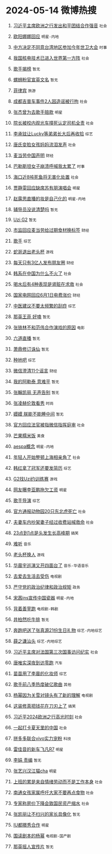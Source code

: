 # 2024-05-14 微博热搜 
1. [习近平主席欧洲之行发出和平团结合作强音](https://m.weibo.cn/search?containerid=100103type%3D1%26t%3D10%26q%3D%23%E4%B9%A0%E8%BF%91%E5%B9%B3%E4%B8%BB%E5%B8%AD%E6%AC%A7%E6%B4%B2%E4%B9%8B%E8%A1%8C%E5%8F%91%E5%87%BA%E5%92%8C%E5%B9%B3%E5%9B%A2%E7%BB%93%E5%90%88%E4%BD%9C%E5%BC%BA%E9%9F%B3%23&stream_entry_id=51&isnewpage=1&extparam=seat%3D1%26c_type%3D51%26q%3D%2523%25E4%25B9%25A0%25E8%25BF%2591%25E5%25B9%25B3%25E4%25B8%25BB%25E5%25B8%25AD%25E6%25AC%25A7%25E6%25B4%25B2%25E4%25B9%258B%25E8%25A1%258C%25E5%258F%2591%25E5%2587%25BA%25E5%2592%258C%25E5%25B9%25B3%25E5%259B%25A2%25E7%25BB%2593%25E5%2590%2588%25E4%25BD%259C%25E5%25BC%25BA%25E9%259F%25B3%2523%26cate%3D10103%26dgr%3D0%26pos%3D0%26filter_type%3Drealtimehot%26stream_entry_id%3D51%26display_time%3D1715631031%26pre_seqid%3D171563103160402141111) `社会` 

2. [欧阳娜娜回应](https://m.weibo.cn/search?containerid=100103type%3D1%26t%3D10%26q%3D%E6%AC%A7%E9%98%B3%E5%A8%9C%E5%A8%9C%E5%9B%9E%E5%BA%94&stream_entry_id=31&isnewpage=1&extparam=seat%3D1%26c_type%3D31%26realpos%3D1%26cate%3D5001%26band_rank%3D1%26lcate%3D5001%26pos%3D0%26filter_type%3Drealtimehot%26q%3D%25E6%25AC%25A7%25E9%2598%25B3%25E5%25A8%259C%25E5%25A8%259C%25E5%259B%259E%25E5%25BA%2594%26dgr%3D0%26stream_entry_id%3D31%26flag%3D2%26display_time%3D1715631031%26pre_seqid%3D171563103160402141111) `明星-内地` 

3. [中方决定不同意台湾地区参加今年世卫大会](https://m.weibo.cn/search?containerid=100103type%3D1%26t%3D10%26q%3D%23%E4%B8%AD%E6%96%B9%E5%86%B3%E5%AE%9A%E4%B8%8D%E5%90%8C%E6%84%8F%E5%8F%B0%E6%B9%BE%E5%9C%B0%E5%8C%BA%E5%8F%82%E5%8A%A0%E4%BB%8A%E5%B9%B4%E4%B8%96%E5%8D%AB%E5%A4%A7%E4%BC%9A%23&stream_entry_id=31&isnewpage=1&extparam=seat%3D1%26c_type%3D31%26realpos%3D2%26cate%3D5001%26band_rank%3D2%26lcate%3D5001%26pos%3D1%26filter_type%3Drealtimehot%26q%3D%2523%25E4%25B8%25AD%25E6%2596%25B9%25E5%2586%25B3%25E5%25AE%259A%25E4%25B8%258D%25E5%2590%258C%25E6%2584%258F%25E5%258F%25B0%25E6%25B9%25BE%25E5%259C%25B0%25E5%258C%25BA%25E5%258F%2582%25E5%258A%25A0%25E4%25BB%258A%25E5%25B9%25B4%25E4%25B8%2596%25E5%258D%25AB%25E5%25A4%25A7%25E4%25BC%259A%2523%26dgr%3D0%26stream_entry_id%3D31%26flag%3D2%26display_time%3D1715631031%26pre_seqid%3D171563103160402141111) `时事` 

4. [我国核电技术已进入世界第一方阵](https://m.weibo.cn/search?containerid=100103type%3D1%26t%3D10%26q%3D%23%E6%88%91%E5%9B%BD%E6%A0%B8%E7%94%B5%E6%8A%80%E6%9C%AF%E5%B7%B2%E8%BF%9B%E5%85%A5%E4%B8%96%E7%95%8C%E7%AC%AC%E4%B8%80%E6%96%B9%E9%98%B5%23&stream_entry_id=31&isnewpage=1&extparam=seat%3D1%26c_type%3D31%26realpos%3D3%26cate%3D5001%26band_rank%3D3%26lcate%3D5001%26pos%3D2%26filter_type%3Drealtimehot%26q%3D%2523%25E6%2588%2591%25E5%259B%25BD%25E6%25A0%25B8%25E7%2594%25B5%25E6%258A%2580%25E6%259C%25AF%25E5%25B7%25B2%25E8%25BF%259B%25E5%2585%25A5%25E4%25B8%2596%25E7%2595%258C%25E7%25AC%25AC%25E4%25B8%2580%25E6%2596%25B9%25E9%2598%25B5%2523%26dgr%3D0%26stream_entry_id%3D31%26flag%3D0%26display_time%3D1715631031%26pre_seqid%3D171563103160402141111) `社会` 

5. [歌手揭榜](https://m.weibo.cn/search?containerid=100103type%3D1%26t%3D10%26q%3D%E6%AD%8C%E6%89%8B%E6%8F%AD%E6%A6%9C&stream_entry_id=31&isnewpage=1&extparam=seat%3D1%26c_type%3D31%26realpos%3D4%26cate%3D5001%26band_rank%3D4%26lcate%3D5001%26pos%3D3%26filter_type%3Drealtimehot%26q%3D%25E6%25AD%258C%25E6%2589%258B%25E6%258F%25AD%25E6%25A6%259C%26dgr%3D0%26stream_entry_id%3D31%26flag%3D2%26display_time%3D1715631031%26pre_seqid%3D171563103160402141111) `暂无` 

6. [螺蛳粉官宣英文名](https://m.weibo.cn/search?containerid=100103type%3D1%26t%3D10%26q%3D%23%E8%9E%BA%E8%9B%B3%E7%B2%89%E5%AE%98%E5%AE%A3%E8%8B%B1%E6%96%87%E5%90%8D%23&stream_entry_id=31&isnewpage=1&extparam=seat%3D1%26c_type%3D31%26realpos%3D5%26cate%3D5001%26band_rank%3D5%26lcate%3D5001%26pos%3D4%26filter_type%3Drealtimehot%26q%3D%2523%25E8%259E%25BA%25E8%259B%25B3%25E7%25B2%2589%25E5%25AE%2598%25E5%25AE%25A3%25E8%258B%25B1%25E6%2596%2587%25E5%2590%258D%2523%26dgr%3D0%26stream_entry_id%3D31%26flag%3D2%26display_time%3D1715631031%26pre_seqid%3D171563103160402141111) `暂无` 

7. [菲律宾](https://m.weibo.cn/search?containerid=100103type%3D1%26t%3D10%26q%3D%E8%8F%B2%E5%BE%8B%E5%AE%BE&stream_entry_id=31&isnewpage=1&extparam=seat%3D1%26c_type%3D31%26realpos%3D6%26cate%3D5001%26band_rank%3D6%26lcate%3D5001%26pos%3D5%26filter_type%3Drealtimehot%26q%3D%25E8%258F%25B2%25E5%25BE%258B%25E5%25AE%25BE%26dgr%3D0%26stream_entry_id%3D31%26flag%3D2%26display_time%3D1715631031%26pre_seqid%3D171563103160402141111) `旅游` 

8. [成都吉普车事件2人因造谣被行拘](https://m.weibo.cn/search?containerid=100103type%3D1%26t%3D10%26q%3D%23%E6%88%90%E9%83%BD%E5%90%89%E6%99%AE%E8%BD%A6%E4%BA%8B%E4%BB%B62%E4%BA%BA%E5%9B%A0%E9%80%A0%E8%B0%A3%E8%A2%AB%E8%A1%8C%E6%8B%98%23&stream_entry_id=31&isnewpage=1&extparam=seat%3D1%26c_type%3D31%26cate%3D5001%26band_rank%3D7%26lcate%3D5001%26pos%3D6%26is_ad_pos%3D1%26q%3D%2523%25E6%2588%2590%25E9%2583%25BD%25E5%2590%2589%25E6%2599%25AE%25E8%25BD%25A6%25E4%25BA%258B%25E4%25BB%25B62%25E4%25BA%25BA%25E5%259B%25A0%25E9%2580%25A0%25E8%25B0%25A3%25E8%25A2%25AB%25E8%25A1%258C%25E6%258B%2598%2523%26dgr%3D0%26stream_entry_id%3D31%26adid%3D236295%26filter_type%3Drealtimehot%26display_time%3D1715631031%26pre_seqid%3D171563103160402141111) `社会` 

9. [张杰曾为去歌手赔款](https://m.weibo.cn/search?containerid=100103type%3D1%26t%3D10%26q%3D%23%E5%BC%A0%E6%9D%B0%E6%9B%BE%E4%B8%BA%E5%8E%BB%E6%AD%8C%E6%89%8B%E8%B5%94%E6%AC%BE%23&stream_entry_id=31&isnewpage=1&extparam=seat%3D1%26c_type%3D31%26realpos%3D7%26cate%3D5001%26band_rank%3D7%26lcate%3D5001%26pos%3D7%26filter_type%3Drealtimehot%26q%3D%2523%25E5%25BC%25A0%25E6%259D%25B0%25E6%259B%25BE%25E4%25B8%25BA%25E5%258E%25BB%25E6%25AD%258C%25E6%2589%258B%25E8%25B5%2594%25E6%25AC%25BE%2523%26dgr%3D0%26stream_entry_id%3D31%26flag%3D16%26display_time%3D1715631031%26pre_seqid%3D171563103160402141111) `明星` 

10. [院长被校内观光车撞死认定司机全责](https://m.weibo.cn/search?containerid=100103type%3D1%26t%3D10%26q%3D%23%E9%99%A2%E9%95%BF%E8%A2%AB%E6%A0%A1%E5%86%85%E8%A7%82%E5%85%89%E8%BD%A6%E6%92%9E%E6%AD%BB%E8%AE%A4%E5%AE%9A%E5%8F%B8%E6%9C%BA%E5%85%A8%E8%B4%A3%23&stream_entry_id=31&isnewpage=1&extparam=seat%3D1%26c_type%3D31%26realpos%3D8%26cate%3D5001%26band_rank%3D8%26lcate%3D5001%26pos%3D8%26filter_type%3Drealtimehot%26q%3D%2523%25E9%2599%25A2%25E9%2595%25BF%25E8%25A2%25AB%25E6%25A0%25A1%25E5%2586%2585%25E8%25A7%2582%25E5%2585%2589%25E8%25BD%25A6%25E6%2592%259E%25E6%25AD%25BB%25E8%25AE%25A4%25E5%25AE%259A%25E5%258F%25B8%25E6%259C%25BA%25E5%2585%25A8%25E8%25B4%25A3%2523%26dgr%3D0%26stream_entry_id%3D31%26flag%3D2%26display_time%3D1715631031%26pre_seqid%3D171563103160402141111) `社会` 

11. [李承铉让Lucky等弟弟长大后再收拾](https://m.weibo.cn/search?containerid=100103type%3D1%26t%3D10%26q%3D%23%E6%9D%8E%E6%89%BF%E9%93%89%E8%AE%A9Lucky%E7%AD%89%E5%BC%9F%E5%BC%9F%E9%95%BF%E5%A4%A7%E5%90%8E%E5%86%8D%E6%94%B6%E6%8B%BE%23&stream_entry_id=31&isnewpage=1&extparam=seat%3D1%26c_type%3D31%26realpos%3D9%26cate%3D5001%26band_rank%3D9%26lcate%3D5001%26pos%3D9%26filter_type%3Drealtimehot%26q%3D%2523%25E6%259D%258E%25E6%2589%25BF%25E9%2593%2589%25E8%25AE%25A9Lucky%25E7%25AD%2589%25E5%25BC%259F%25E5%25BC%259F%25E9%2595%25BF%25E5%25A4%25A7%25E5%2590%258E%25E5%2586%258D%25E6%2594%25B6%25E6%258B%25BE%2523%26dgr%3D0%26stream_entry_id%3D31%26flag%3D1%26display_time%3D1715631031%26pre_seqid%3D171563103160402141111) `综艺` 

12. [唐氏变脸女孩妈妈流泪发声](https://m.weibo.cn/search?containerid=100103type%3D1%26t%3D10%26q%3D%23%E5%94%90%E6%B0%8F%E5%8F%98%E8%84%B8%E5%A5%B3%E5%AD%A9%E5%A6%88%E5%A6%88%E6%B5%81%E6%B3%AA%E5%8F%91%E5%A3%B0%23&stream_entry_id=31&isnewpage=1&extparam=seat%3D1%26c_type%3D31%26realpos%3D10%26cate%3D5001%26band_rank%3D10%26lcate%3D5001%26pos%3D10%26filter_type%3Drealtimehot%26q%3D%2523%25E5%2594%2590%25E6%25B0%258F%25E5%258F%2598%25E8%2584%25B8%25E5%25A5%25B3%25E5%25AD%25A9%25E5%25A6%2588%25E5%25A6%2588%25E6%25B5%2581%25E6%25B3%25AA%25E5%258F%2591%25E5%25A3%25B0%2523%26dgr%3D0%26stream_entry_id%3D31%26flag%3D32768%26display_time%3D1715631031%26pre_seqid%3D171563103160402141111) `社会` 

13. [麦当劳中国声明](https://m.weibo.cn/search?containerid=100103type%3D1%26t%3D10%26q%3D%23%E9%BA%A6%E5%BD%93%E5%8A%B3%E4%B8%AD%E5%9B%BD%E5%A3%B0%E6%98%8E%23&stream_entry_id=31&isnewpage=1&extparam=seat%3D1%26c_type%3D31%26realpos%3D11%26cate%3D5001%26band_rank%3D11%26lcate%3D5001%26pos%3D11%26filter_type%3Drealtimehot%26q%3D%2523%25E9%25BA%25A6%25E5%25BD%2593%25E5%258A%25B3%25E4%25B8%25AD%25E5%259B%25BD%25E5%25A3%25B0%25E6%2598%258E%2523%26dgr%3D0%26stream_entry_id%3D31%26flag%3D2%26display_time%3D1715631031%26pre_seqid%3D171563103160402141111) `财经` 

14. [巴勒斯坦女子崩溃呼喊我太累了](https://m.weibo.cn/search?containerid=100103type%3D1%26t%3D10%26q%3D%23%E5%B7%B4%E5%8B%92%E6%96%AF%E5%9D%A6%E5%A5%B3%E5%AD%90%E5%B4%A9%E6%BA%83%E5%91%BC%E5%96%8A%E6%88%91%E5%A4%AA%E7%B4%AF%E4%BA%86%23&stream_entry_id=31&isnewpage=1&extparam=seat%3D1%26c_type%3D31%26realpos%3D12%26cate%3D5001%26band_rank%3D12%26lcate%3D5001%26pos%3D12%26filter_type%3Drealtimehot%26q%3D%2523%25E5%25B7%25B4%25E5%258B%2592%25E6%2596%25AF%25E5%259D%25A6%25E5%25A5%25B3%25E5%25AD%2590%25E5%25B4%25A9%25E6%25BA%2583%25E5%2591%25BC%25E5%2596%258A%25E6%2588%2591%25E5%25A4%25AA%25E7%25B4%25AF%25E4%25BA%2586%2523%26dgr%3D0%26stream_entry_id%3D31%26flag%3D1%26display_time%3D1715631031%26pre_seqid%3D171563103160402141111) `时事` 

15. [海口近8吨死鱼将无害化处置](https://m.weibo.cn/search?containerid=100103type%3D1%26t%3D10%26q%3D%23%E6%B5%B7%E5%8F%A3%E8%BF%918%E5%90%A8%E6%AD%BB%E9%B1%BC%E5%B0%86%E6%97%A0%E5%AE%B3%E5%8C%96%E5%A4%84%E7%BD%AE%23&stream_entry_id=31&isnewpage=1&extparam=seat%3D1%26c_type%3D31%26realpos%3D13%26cate%3D5001%26band_rank%3D13%26lcate%3D5001%26pos%3D13%26filter_type%3Drealtimehot%26q%3D%2523%25E6%25B5%25B7%25E5%258F%25A3%25E8%25BF%25918%25E5%2590%25A8%25E6%25AD%25BB%25E9%25B1%25BC%25E5%25B0%2586%25E6%2597%25A0%25E5%25AE%25B3%25E5%258C%2596%25E5%25A4%2584%25E7%25BD%25AE%2523%26dgr%3D0%26stream_entry_id%3D31%26flag%3D0%26display_time%3D1715631031%26pre_seqid%3D171563103160402141111) `社会` 

16. [贾静雯回应缺席苏有朋演唱会](https://m.weibo.cn/search?containerid=100103type%3D1%26t%3D10%26q%3D%23%E8%B4%BE%E9%9D%99%E9%9B%AF%E5%9B%9E%E5%BA%94%E7%BC%BA%E5%B8%AD%E8%8B%8F%E6%9C%89%E6%9C%8B%E6%BC%94%E5%94%B1%E4%BC%9A%23&stream_entry_id=31&isnewpage=1&extparam=seat%3D1%26c_type%3D31%26realpos%3D14%26cate%3D5001%26band_rank%3D14%26lcate%3D5001%26pos%3D14%26filter_type%3Drealtimehot%26q%3D%2523%25E8%25B4%25BE%25E9%259D%2599%25E9%259B%25AF%25E5%259B%259E%25E5%25BA%2594%25E7%25BC%25BA%25E5%25B8%25AD%25E8%258B%258F%25E6%259C%2589%25E6%259C%258B%25E6%25BC%2594%25E5%2594%25B1%25E4%25BC%259A%2523%26dgr%3D0%26stream_entry_id%3D31%26flag%3D2%26display_time%3D1715631031%26pre_seqid%3D171563103160402141111) `明星` 

17. [赵露思直播的妆是自己化的](https://m.weibo.cn/search?containerid=100103type%3D1%26t%3D10%26q%3D%23%E8%B5%B5%E9%9C%B2%E6%80%9D%E7%9B%B4%E6%92%AD%E7%9A%84%E5%A6%86%E6%98%AF%E8%87%AA%E5%B7%B1%E5%8C%96%E7%9A%84%23&stream_entry_id=31&isnewpage=1&extparam=seat%3D1%26c_type%3D31%26realpos%3D15%26cate%3D5001%26band_rank%3D15%26lcate%3D5001%26pos%3D15%26filter_type%3Drealtimehot%26q%3D%2523%25E8%25B5%25B5%25E9%259C%25B2%25E6%2580%259D%25E7%259B%25B4%25E6%2592%25AD%25E7%259A%2584%25E5%25A6%2586%25E6%2598%25AF%25E8%2587%25AA%25E5%25B7%25B1%25E5%258C%2596%25E7%259A%2584%2523%26dgr%3D0%26stream_entry_id%3D31%26flag%3D2%26display_time%3D1715631031%26pre_seqid%3D171563103160402141111) `明星-内地` 

18. [辅导员没说清楚吗](https://m.weibo.cn/search?containerid=100103type%3D1%26t%3D10%26q%3D%E8%BE%85%E5%AF%BC%E5%91%98%E6%B2%A1%E8%AF%B4%E6%B8%85%E6%A5%9A%E5%90%97&stream_entry_id=31&isnewpage=1&extparam=seat%3D1%26c_type%3D31%26realpos%3D16%26cate%3D5001%26band_rank%3D16%26lcate%3D5001%26pos%3D16%26filter_type%3Drealtimehot%26q%3D%25E8%25BE%2585%25E5%25AF%25BC%25E5%2591%2598%25E6%25B2%25A1%25E8%25AF%25B4%25E6%25B8%2585%25E6%25A5%259A%25E5%2590%2597%26dgr%3D0%26stream_entry_id%3D31%26flag%3D2%26display_time%3D1715631031%26pre_seqid%3D171563103160402141111) `暂无` 

19. [Uzi G2](https://m.weibo.cn/search?containerid=100103type%3D1%26t%3D10%26q%3DUzi+G2&stream_entry_id=31&isnewpage=1&extparam=seat%3D1%26c_type%3D31%26realpos%3D17%26cate%3D5001%26band_rank%3D17%26lcate%3D5001%26pos%3D17%26filter_type%3Drealtimehot%26q%3DUzi%2520G2%26dgr%3D0%26stream_entry_id%3D31%26flag%3D0%26display_time%3D1715631031%26pre_seqid%3D171563103160402141111) `暂无` 

20. [市监回应麦当劳给过期食材换标签](https://m.weibo.cn/search?containerid=100103type%3D1%26t%3D10%26q%3D%23%E5%B8%82%E7%9B%91%E5%9B%9E%E5%BA%94%E9%BA%A6%E5%BD%93%E5%8A%B3%E7%BB%99%E8%BF%87%E6%9C%9F%E9%A3%9F%E6%9D%90%E6%8D%A2%E6%A0%87%E7%AD%BE%23&stream_entry_id=31&isnewpage=1&extparam=seat%3D1%26c_type%3D31%26realpos%3D18%26cate%3D5001%26band_rank%3D18%26lcate%3D5001%26pos%3D18%26filter_type%3Drealtimehot%26q%3D%2523%25E5%25B8%2582%25E7%259B%2591%25E5%259B%259E%25E5%25BA%2594%25E9%25BA%25A6%25E5%25BD%2593%25E5%258A%25B3%25E7%25BB%2599%25E8%25BF%2587%25E6%259C%259F%25E9%25A3%259F%25E6%259D%2590%25E6%258D%25A2%25E6%25A0%2587%25E7%25AD%25BE%2523%26dgr%3D0%26stream_entry_id%3D31%26flag%3D0%26display_time%3D1715631031%26pre_seqid%3D171563103160402141111) `财经` 

21. [歌手](https://m.weibo.cn/search?containerid=100103type%3D1%26t%3D10%26q%3D%E6%AD%8C%E6%89%8B&stream_entry_id=31&isnewpage=1&extparam=seat%3D1%26c_type%3D31%26realpos%3D19%26cate%3D5001%26band_rank%3D19%26lcate%3D5001%26pos%3D19%26filter_type%3Drealtimehot%26q%3D%25E6%25AD%258C%25E6%2589%258B%26dgr%3D0%26stream_entry_id%3D31%26flag%3D0%26display_time%3D1715631031%26pre_seqid%3D171563103160402141111) `综艺` 

22. [蛇哥退出老头杯](https://m.weibo.cn/search?containerid=100103type%3D1%26t%3D10%26q%3D%23%E8%9B%87%E5%93%A5%E9%80%80%E5%87%BA%E8%80%81%E5%A4%B4%E6%9D%AF%23&stream_entry_id=31&isnewpage=1&extparam=seat%3D1%26c_type%3D31%26realpos%3D20%26cate%3D5001%26band_rank%3D20%26lcate%3D5001%26pos%3D20%26filter_type%3Drealtimehot%26q%3D%2523%25E8%259B%2587%25E5%2593%25A5%25E9%2580%2580%25E5%2587%25BA%25E8%2580%2581%25E5%25A4%25B4%25E6%259D%25AF%2523%26dgr%3D0%26stream_entry_id%3D31%26flag%3D0%26display_time%3D1715631031%26pre_seqid%3D171563103160402141111) `游戏` 

23. [每天只有3亿人发布朋友圈](https://m.weibo.cn/search?containerid=100103type%3D1%26t%3D10%26q%3D%23%E6%AF%8F%E5%A4%A9%E5%8F%AA%E6%9C%893%E4%BA%BF%E4%BA%BA%E5%8F%91%E5%B8%83%E6%9C%8B%E5%8F%8B%E5%9C%88%23&stream_entry_id=31&isnewpage=1&extparam=seat%3D1%26c_type%3D31%26realpos%3D21%26cate%3D5001%26band_rank%3D21%26lcate%3D5001%26pos%3D21%26filter_type%3Drealtimehot%26q%3D%2523%25E6%25AF%258F%25E5%25A4%25A9%25E5%258F%25AA%25E6%259C%25893%25E4%25BA%25BF%25E4%25BA%25BA%25E5%258F%2591%25E5%25B8%2583%25E6%259C%258B%25E5%258F%258B%25E5%259C%2588%2523%26dgr%3D0%26stream_entry_id%3D31%26flag%3D0%26display_time%3D1715631031%26pre_seqid%3D171563103160402141111) `财经` 

24. [韩系在中国为什么不火了](https://m.weibo.cn/search?containerid=100103type%3D1%26t%3D10%26q%3D%23%E9%9F%A9%E7%B3%BB%E5%9C%A8%E4%B8%AD%E5%9B%BD%E4%B8%BA%E4%BB%80%E4%B9%88%E4%B8%8D%E7%81%AB%E4%BA%86%23&stream_entry_id=31&isnewpage=1&extparam=seat%3D1%26c_type%3D31%26realpos%3D22%26cate%3D5001%26band_rank%3D22%26lcate%3D5001%26pos%3D22%26filter_type%3Drealtimehot%26q%3D%2523%25E9%259F%25A9%25E7%25B3%25BB%25E5%259C%25A8%25E4%25B8%25AD%25E5%259B%25BD%25E4%25B8%25BA%25E4%25BB%2580%25E4%25B9%2588%25E4%25B8%258D%25E7%2581%25AB%25E4%25BA%2586%2523%26dgr%3D0%26stream_entry_id%3D31%26flag%3D0%26display_time%3D1715631031%26pre_seqid%3D171563103160402141111) `社会` 

25. [喝水后有4种表现是肾脏在求救](https://m.weibo.cn/search?containerid=100103type%3D1%26t%3D10%26q%3D%23%E5%96%9D%E6%B0%B4%E5%90%8E%E6%9C%894%E7%A7%8D%E8%A1%A8%E7%8E%B0%E6%98%AF%E8%82%BE%E8%84%8F%E5%9C%A8%E6%B1%82%E6%95%91%23&stream_entry_id=31&isnewpage=1&extparam=seat%3D1%26c_type%3D31%26realpos%3D23%26cate%3D5001%26band_rank%3D23%26lcate%3D5001%26pos%3D23%26filter_type%3Drealtimehot%26q%3D%2523%25E5%2596%259D%25E6%25B0%25B4%25E5%2590%258E%25E6%259C%25894%25E7%25A7%258D%25E8%25A1%25A8%25E7%258E%25B0%25E6%2598%25AF%25E8%2582%25BE%25E8%2584%258F%25E5%259C%25A8%25E6%25B1%2582%25E6%2595%2591%2523%26dgr%3D0%26stream_entry_id%3D31%26flag%3D0%26display_time%3D1715631031%26pre_seqid%3D171563103160402141111) `社会` 

26. [国家电网回应6月1日电费涨价](https://m.weibo.cn/search?containerid=100103type%3D1%26t%3D10%26q%3D%23%E5%9B%BD%E5%AE%B6%E7%94%B5%E7%BD%91%E5%9B%9E%E5%BA%946%E6%9C%881%E6%97%A5%E7%94%B5%E8%B4%B9%E6%B6%A8%E4%BB%B7%23&stream_entry_id=31&isnewpage=1&extparam=seat%3D1%26c_type%3D31%26realpos%3D24%26cate%3D5001%26band_rank%3D24%26lcate%3D5001%26pos%3D24%26filter_type%3Drealtimehot%26q%3D%2523%25E5%259B%25BD%25E5%25AE%25B6%25E7%2594%25B5%25E7%25BD%2591%25E5%259B%259E%25E5%25BA%25946%25E6%259C%25881%25E6%2597%25A5%25E7%2594%25B5%25E8%25B4%25B9%25E6%25B6%25A8%25E4%25BB%25B7%2523%26dgr%3D0%26stream_entry_id%3D31%26flag%3D0%26display_time%3D1715631031%26pre_seqid%3D171563103160402141111) `财经` 

27. [中医建议不要太频繁的刮痧](https://m.weibo.cn/search?containerid=100103type%3D1%26t%3D10%26q%3D%23%E4%B8%AD%E5%8C%BB%E5%BB%BA%E8%AE%AE%E4%B8%8D%E8%A6%81%E5%A4%AA%E9%A2%91%E7%B9%81%E7%9A%84%E5%88%AE%E7%97%A7%23&stream_entry_id=31&isnewpage=1&extparam=seat%3D1%26c_type%3D31%26realpos%3D25%26cate%3D5001%26band_rank%3D25%26lcate%3D5001%26pos%3D25%26filter_type%3Drealtimehot%26q%3D%2523%25E4%25B8%25AD%25E5%258C%25BB%25E5%25BB%25BA%25E8%25AE%25AE%25E4%25B8%258D%25E8%25A6%2581%25E5%25A4%25AA%25E9%25A2%2591%25E7%25B9%2581%25E7%259A%2584%25E5%2588%25AE%25E7%2597%25A7%2523%26dgr%3D0%26stream_entry_id%3D31%26flag%3D0%26display_time%3D1715631031%26pre_seqid%3D171563103160402141111) `综艺` 

28. [那英王菲 好嗑](https://m.weibo.cn/search?containerid=100103type%3D1%26t%3D10%26q%3D%E9%82%A3%E8%8B%B1%E7%8E%8B%E8%8F%B2+%E5%A5%BD%E5%97%91&stream_entry_id=31&isnewpage=1&extparam=seat%3D1%26c_type%3D31%26realpos%3D26%26cate%3D5001%26band_rank%3D26%26lcate%3D5001%26pos%3D26%26filter_type%3Drealtimehot%26q%3D%25E9%2582%25A3%25E8%258B%25B1%25E7%258E%258B%25E8%258F%25B2%2520%25E5%25A5%25BD%25E5%2597%2591%26dgr%3D0%26stream_entry_id%3D31%26flag%3D0%26display_time%3D1715631031%26pre_seqid%3D171563103160402141111) `暂无` 

29. [张铁林不和范伟合作演戏的原因](https://m.weibo.cn/search?containerid=100103type%3D1%26t%3D10%26q%3D%23%E5%BC%A0%E9%93%81%E6%9E%97%E4%B8%8D%E5%92%8C%E8%8C%83%E4%BC%9F%E5%90%88%E4%BD%9C%E6%BC%94%E6%88%8F%E7%9A%84%E5%8E%9F%E5%9B%A0%23&stream_entry_id=31&isnewpage=1&extparam=seat%3D1%26c_type%3D31%26realpos%3D27%26cate%3D5001%26band_rank%3D27%26lcate%3D5001%26pos%3D27%26filter_type%3Drealtimehot%26q%3D%2523%25E5%25BC%25A0%25E9%2593%2581%25E6%259E%2597%25E4%25B8%258D%25E5%2592%258C%25E8%258C%2583%25E4%25BC%259F%25E5%2590%2588%25E4%25BD%259C%25E6%25BC%2594%25E6%2588%258F%25E7%259A%2584%25E5%258E%259F%25E5%259B%25A0%2523%26dgr%3D0%26stream_entry_id%3D31%26flag%3D0%26display_time%3D1715631031%26pre_seqid%3D171563103160402141111) `电影` 

30. [六道直播](https://m.weibo.cn/search?containerid=100103type%3D1%26t%3D10%26q%3D%E5%85%AD%E9%81%93%E7%9B%B4%E6%92%AD&stream_entry_id=31&isnewpage=1&extparam=seat%3D1%26c_type%3D31%26realpos%3D28%26cate%3D5001%26band_rank%3D28%26lcate%3D5001%26pos%3D28%26filter_type%3Drealtimehot%26q%3D%25E5%2585%25AD%25E9%2581%2593%25E7%259B%25B4%25E6%2592%25AD%26dgr%3D0%26stream_entry_id%3D31%26flag%3D0%26display_time%3D1715631031%26pre_seqid%3D171563103160402141111) `暂无` 

31. [萧鼎修订诛仙](https://m.weibo.cn/search?containerid=100103type%3D1%26t%3D10%26q%3D%E8%90%A7%E9%BC%8E%E4%BF%AE%E8%AE%A2%E8%AF%9B%E4%BB%99&stream_entry_id=31&isnewpage=1&extparam=seat%3D1%26c_type%3D31%26realpos%3D29%26cate%3D5001%26band_rank%3D29%26lcate%3D5001%26pos%3D29%26filter_type%3Drealtimehot%26q%3D%25E8%2590%25A7%25E9%25BC%258E%25E4%25BF%25AE%25E8%25AE%25A2%25E8%25AF%259B%25E4%25BB%2599%26dgr%3D0%26stream_entry_id%3D31%26flag%3D0%26display_time%3D1715631031%26pre_seqid%3D171563103160402141111) `暂无` 

32. [种地吧](https://m.weibo.cn/search?containerid=100103type%3D1%26t%3D10%26q%3D%E7%A7%8D%E5%9C%B0%E5%90%A7&stream_entry_id=31&isnewpage=1&extparam=seat%3D1%26c_type%3D31%26realpos%3D30%26cate%3D5001%26band_rank%3D30%26lcate%3D5001%26pos%3D30%26filter_type%3Drealtimehot%26q%3D%25E7%25A7%258D%25E5%259C%25B0%25E5%2590%25A7%26dgr%3D0%26stream_entry_id%3D31%26flag%3D0%26display_time%3D1715631031%26pre_seqid%3D171563103160402141111) `综艺` 

33. [微信澄清11个谣言](https://m.weibo.cn/search?containerid=100103type%3D1%26t%3D10%26q%3D%23%E5%BE%AE%E4%BF%A1%E6%BE%84%E6%B8%8511%E4%B8%AA%E8%B0%A3%E8%A8%80%23&stream_entry_id=31&isnewpage=1&extparam=seat%3D1%26c_type%3D31%26realpos%3D31%26cate%3D5001%26band_rank%3D31%26lcate%3D5001%26pos%3D31%26filter_type%3Drealtimehot%26q%3D%2523%25E5%25BE%25AE%25E4%25BF%25A1%25E6%25BE%2584%25E6%25B8%258511%25E4%25B8%25AA%25E8%25B0%25A3%25E8%25A8%2580%2523%26dgr%3D0%26stream_entry_id%3D31%26flag%3D0%26display_time%3D1715631031%26pre_seqid%3D171563103160402141111) `财经` 

34. [我的阿勒泰 意难平](https://m.weibo.cn/search?containerid=100103type%3D1%26t%3D10%26q%3D%E6%88%91%E7%9A%84%E9%98%BF%E5%8B%92%E6%B3%B0+%E6%84%8F%E9%9A%BE%E5%B9%B3&stream_entry_id=31&isnewpage=1&extparam=seat%3D1%26c_type%3D31%26realpos%3D32%26cate%3D5001%26band_rank%3D32%26lcate%3D5001%26pos%3D32%26filter_type%3Drealtimehot%26q%3D%25E6%2588%2591%25E7%259A%2584%25E9%2598%25BF%25E5%258B%2592%25E6%25B3%25B0%2520%25E6%2584%258F%25E9%259A%25BE%25E5%25B9%25B3%26dgr%3D0%26stream_entry_id%3D31%26flag%3D0%26display_time%3D1715631031%26pre_seqid%3D171563103160402141111) `暂无` 

35. [张翰凯丽 无声告别](https://m.weibo.cn/search?containerid=100103type%3D1%26t%3D10%26q%3D%E5%BC%A0%E7%BF%B0%E5%87%AF%E4%B8%BD+%E6%97%A0%E5%A3%B0%E5%91%8A%E5%88%AB&stream_entry_id=31&isnewpage=1&extparam=seat%3D1%26c_type%3D31%26realpos%3D33%26cate%3D5001%26band_rank%3D33%26lcate%3D5001%26pos%3D33%26filter_type%3Drealtimehot%26q%3D%25E5%25BC%25A0%25E7%25BF%25B0%25E5%2587%25AF%25E4%25B8%25BD%2520%25E6%2597%25A0%25E5%25A3%25B0%25E5%2591%258A%25E5%2588%25AB%26dgr%3D0%26stream_entry_id%3D31%26flag%3D0%26display_time%3D1715631031%26pre_seqid%3D171563103160402141111) `暂无` 

36. [张凌赫伦敦看秀](https://m.weibo.cn/search?containerid=100103type%3D1%26t%3D10%26q%3D%23%E5%BC%A0%E5%87%8C%E8%B5%AB%E4%BC%A6%E6%95%A6%E7%9C%8B%E7%A7%80%23&stream_entry_id=31&isnewpage=1&extparam=seat%3D1%26c_type%3D31%26realpos%3D34%26cate%3D5001%26band_rank%3D34%26lcate%3D5001%26pos%3D34%26filter_type%3Drealtimehot%26q%3D%2523%25E5%25BC%25A0%25E5%2587%258C%25E8%25B5%25AB%25E4%25BC%25A6%25E6%2595%25A6%25E7%259C%258B%25E7%25A7%2580%2523%26dgr%3D0%26stream_entry_id%3D31%26flag%3D1%26display_time%3D1715631031%26pre_seqid%3D171563103160402141111) `时尚` 

37. [嬛嬛 朕能不能睡中间](https://m.weibo.cn/search?containerid=100103type%3D1%26t%3D10%26q%3D%E5%AC%9B%E5%AC%9B+%E6%9C%95%E8%83%BD%E4%B8%8D%E8%83%BD%E7%9D%A1%E4%B8%AD%E9%97%B4&stream_entry_id=31&isnewpage=1&extparam=seat%3D1%26c_type%3D31%26realpos%3D35%26cate%3D5001%26band_rank%3D35%26lcate%3D5001%26pos%3D35%26filter_type%3Drealtimehot%26q%3D%25E5%25AC%259B%25E5%25AC%259B%2520%25E6%259C%2595%25E8%2583%25BD%25E4%25B8%258D%25E8%2583%25BD%25E7%259D%25A1%25E4%25B8%25AD%25E9%2597%25B4%26dgr%3D0%26stream_entry_id%3D31%26flag%3D0%26display_time%3D1715631031%26pre_seqid%3D171563103160402141111) `暂无` 

38. [官方回应法官被指微信指挥庭审](https://m.weibo.cn/search?containerid=100103type%3D1%26t%3D10%26q%3D%23%E5%AE%98%E6%96%B9%E5%9B%9E%E5%BA%94%E6%B3%95%E5%AE%98%E8%A2%AB%E6%8C%87%E5%BE%AE%E4%BF%A1%E6%8C%87%E6%8C%A5%E5%BA%AD%E5%AE%A1%23&stream_entry_id=31&isnewpage=1&extparam=seat%3D1%26c_type%3D31%26realpos%3D36%26cate%3D5001%26band_rank%3D36%26lcate%3D5001%26pos%3D36%26filter_type%3Drealtimehot%26q%3D%2523%25E5%25AE%2598%25E6%2596%25B9%25E5%259B%259E%25E5%25BA%2594%25E6%25B3%2595%25E5%25AE%2598%25E8%25A2%25AB%25E6%258C%2587%25E5%25BE%25AE%25E4%25BF%25A1%25E6%258C%2587%25E6%258C%25A5%25E5%25BA%25AD%25E5%25AE%25A1%2523%26dgr%3D0%26stream_entry_id%3D31%26flag%3D0%26display_time%3D1715631031%26pre_seqid%3D171563103160402141111) `社会` 

39. [芒果糯米饭](https://m.weibo.cn/search?containerid=100103type%3D1%26t%3D10%26q%3D%E8%8A%92%E6%9E%9C%E7%B3%AF%E7%B1%B3%E9%A5%AD&stream_entry_id=31&isnewpage=1&extparam=seat%3D1%26c_type%3D31%26realpos%3D37%26cate%3D5001%26band_rank%3D37%26lcate%3D5001%26pos%3D37%26filter_type%3Drealtimehot%26q%3D%25E8%258A%2592%25E6%259E%259C%25E7%25B3%25AF%25E7%25B1%25B3%25E9%25A5%25AD%26dgr%3D0%26stream_entry_id%3D31%26flag%3D0%26display_time%3D1715631031%26pre_seqid%3D171563103160402141111) `美食` 

40. [aespa概念](https://m.weibo.cn/search?containerid=100103type%3D1%26t%3D10%26q%3Daespa%E6%A6%82%E5%BF%B5&stream_entry_id=31&isnewpage=1&extparam=seat%3D1%26c_type%3D31%26realpos%3D38%26cate%3D5001%26band_rank%3D38%26lcate%3D5001%26pos%3D38%26filter_type%3Drealtimehot%26q%3Daespa%25E6%25A6%2582%25E5%25BF%25B5%26dgr%3D0%26stream_entry_id%3D31%26flag%3D0%26display_time%3D1715631031%26pre_seqid%3D171563103160402141111) `明星-内地` 

41. [年轻人开始整顿上海相亲角了](https://m.weibo.cn/search?containerid=100103type%3D1%26t%3D10%26q%3D%23%E5%B9%B4%E8%BD%BB%E4%BA%BA%E5%BC%80%E5%A7%8B%E6%95%B4%E9%A1%BF%E4%B8%8A%E6%B5%B7%E7%9B%B8%E4%BA%B2%E8%A7%92%E4%BA%86%23&stream_entry_id=31&isnewpage=1&extparam=seat%3D1%26c_type%3D31%26realpos%3D39%26cate%3D5001%26band_rank%3D39%26lcate%3D5001%26pos%3D39%26filter_type%3Drealtimehot%26q%3D%2523%25E5%25B9%25B4%25E8%25BD%25BB%25E4%25BA%25BA%25E5%25BC%2580%25E5%25A7%258B%25E6%2595%25B4%25E9%25A1%25BF%25E4%25B8%258A%25E6%25B5%25B7%25E7%259B%25B8%25E4%25BA%25B2%25E8%25A7%2592%25E4%25BA%2586%2523%26dgr%3D0%26stream_entry_id%3D31%26flag%3D0%26display_time%3D1715631031%26pre_seqid%3D171563103160402141111) `社会` 

42. [韩红拿了冠军还要发简历](https://m.weibo.cn/search?containerid=100103type%3D1%26t%3D10%26q%3D%23%E9%9F%A9%E7%BA%A2%E6%8B%BF%E4%BA%86%E5%86%A0%E5%86%9B%E8%BF%98%E8%A6%81%E5%8F%91%E7%AE%80%E5%8E%86%23&stream_entry_id=31&isnewpage=1&extparam=seat%3D1%26c_type%3D31%26realpos%3D40%26cate%3D5001%26band_rank%3D40%26lcate%3D5001%26pos%3D40%26filter_type%3Drealtimehot%26q%3D%2523%25E9%259F%25A9%25E7%25BA%25A2%25E6%258B%25BF%25E4%25BA%2586%25E5%2586%25A0%25E5%2586%259B%25E8%25BF%2598%25E8%25A6%2581%25E5%258F%2591%25E7%25AE%2580%25E5%258E%2586%2523%26dgr%3D0%26stream_entry_id%3D31%26flag%3D0%26display_time%3D1715631031%26pre_seqid%3D171563103160402141111) `综艺` 

43. [G2找Uzi约训练赛](https://m.weibo.cn/search?containerid=100103type%3D1%26t%3D10%26q%3D%23G2%E6%89%BEUzi%E7%BA%A6%E8%AE%AD%E7%BB%83%E8%B5%9B%23&stream_entry_id=31&isnewpage=1&extparam=seat%3D1%26c_type%3D31%26realpos%3D41%26cate%3D5001%26band_rank%3D41%26lcate%3D5001%26pos%3D41%26filter_type%3Drealtimehot%26q%3D%2523G2%25E6%2589%25BEUzi%25E7%25BA%25A6%25E8%25AE%25AD%25E7%25BB%2583%25E8%25B5%259B%2523%26dgr%3D0%26stream_entry_id%3D31%26flag%3D0%26display_time%3D1715631031%26pre_seqid%3D171563103160402141111) `游戏` 

44. [网友曝李亚鹏拖欠工资](https://m.weibo.cn/search?containerid=100103type%3D1%26t%3D10%26q%3D%23%E7%BD%91%E5%8F%8B%E6%9B%9D%E6%9D%8E%E4%BA%9A%E9%B9%8F%E6%8B%96%E6%AC%A0%E5%B7%A5%E8%B5%84%23&stream_entry_id=31&isnewpage=1&extparam=seat%3D1%26c_type%3D31%26realpos%3D42%26cate%3D5001%26band_rank%3D42%26lcate%3D5001%26pos%3D42%26filter_type%3Drealtimehot%26q%3D%2523%25E7%25BD%2591%25E5%258F%258B%25E6%259B%259D%25E6%259D%258E%25E4%25BA%259A%25E9%25B9%258F%25E6%258B%2596%25E6%25AC%25A0%25E5%25B7%25A5%25E8%25B5%2584%2523%26dgr%3D0%26stream_entry_id%3D31%26flag%3D0%26display_time%3D1715631031%26pre_seqid%3D171563103160402141111) `明星` 

45. [歌手导演](https://m.weibo.cn/search?containerid=100103type%3D1%26t%3D10%26q%3D%23%E6%AD%8C%E6%89%8B%E5%AF%BC%E6%BC%94%23&stream_entry_id=31&isnewpage=1&extparam=seat%3D1%26c_type%3D31%26realpos%3D43%26cate%3D5001%26band_rank%3D43%26lcate%3D5001%26pos%3D43%26filter_type%3Drealtimehot%26q%3D%2523%25E6%25AD%258C%25E6%2589%258B%25E5%25AF%25BC%25E6%25BC%2594%2523%26dgr%3D0%26stream_entry_id%3D31%26flag%3D0%26display_time%3D1715631031%26pre_seqid%3D171563103160402141111) `综艺` 

46. [官方通报动物园20只东北虎死亡](https://m.weibo.cn/search?containerid=100103type%3D1%26t%3D10%26q%3D%23%E5%AE%98%E6%96%B9%E9%80%9A%E6%8A%A5%E5%8A%A8%E7%89%A9%E5%9B%AD20%E5%8F%AA%E4%B8%9C%E5%8C%97%E8%99%8E%E6%AD%BB%E4%BA%A1%23&stream_entry_id=31&isnewpage=1&extparam=seat%3D1%26c_type%3D31%26realpos%3D44%26cate%3D5001%26band_rank%3D44%26lcate%3D5001%26pos%3D44%26filter_type%3Drealtimehot%26q%3D%2523%25E5%25AE%2598%25E6%2596%25B9%25E9%2580%259A%25E6%258A%25A5%25E5%258A%25A8%25E7%2589%25A9%25E5%259B%25AD20%25E5%258F%25AA%25E4%25B8%259C%25E5%258C%2597%25E8%2599%258E%25E6%25AD%25BB%25E4%25BA%25A1%2523%26dgr%3D0%26stream_entry_id%3D31%26flag%3D0%26display_time%3D1715631031%26pre_seqid%3D171563103160402141111) `社会` 

47. [夫妻车内吵架妻子经过收费站喊救命](https://m.weibo.cn/search?containerid=100103type%3D1%26t%3D10%26q%3D%23%E5%A4%AB%E5%A6%BB%E8%BD%A6%E5%86%85%E5%90%B5%E6%9E%B6%E5%A6%BB%E5%AD%90%E7%BB%8F%E8%BF%87%E6%94%B6%E8%B4%B9%E7%AB%99%E5%96%8A%E6%95%91%E5%91%BD%23&stream_entry_id=31&isnewpage=1&extparam=seat%3D1%26c_type%3D31%26realpos%3D45%26cate%3D5001%26band_rank%3D45%26lcate%3D5001%26pos%3D45%26filter_type%3Drealtimehot%26q%3D%2523%25E5%25A4%25AB%25E5%25A6%25BB%25E8%25BD%25A6%25E5%2586%2585%25E5%2590%25B5%25E6%259E%25B6%25E5%25A6%25BB%25E5%25AD%2590%25E7%25BB%258F%25E8%25BF%2587%25E6%2594%25B6%25E8%25B4%25B9%25E7%25AB%2599%25E5%2596%258A%25E6%2595%2591%25E5%2591%25BD%2523%26dgr%3D0%26stream_entry_id%3D31%26flag%3D0%26display_time%3D1715631031%26pre_seqid%3D171563103160402141111) `社会` 

48. [23点到1点是头发生长高峰期](https://m.weibo.cn/search?containerid=100103type%3D1%26t%3D10%26q%3D%2323%E7%82%B9%E5%88%B01%E7%82%B9%E6%98%AF%E5%A4%B4%E5%8F%91%E7%94%9F%E9%95%BF%E9%AB%98%E5%B3%B0%E6%9C%9F%23&stream_entry_id=31&isnewpage=1&extparam=seat%3D1%26c_type%3D31%26realpos%3D46%26cate%3D5001%26band_rank%3D46%26lcate%3D5001%26pos%3D46%26filter_type%3Drealtimehot%26q%3D%252323%25E7%2582%25B9%25E5%2588%25B01%25E7%2582%25B9%25E6%2598%25AF%25E5%25A4%25B4%25E5%258F%2591%25E7%2594%259F%25E9%2595%25BF%25E9%25AB%2598%25E5%25B3%25B0%25E6%259C%259F%2523%26dgr%3D0%26stream_entry_id%3D31%26flag%3D1%26display_time%3D1715631031%26pre_seqid%3D171563103160402141111) `搞笑` 

49. [难听](https://m.weibo.cn/search?containerid=100103type%3D1%26t%3D10%26q%3D%E9%9A%BE%E5%90%AC&stream_entry_id=31&isnewpage=1&extparam=seat%3D1%26c_type%3D31%26realpos%3D47%26cate%3D5001%26band_rank%3D47%26lcate%3D5001%26pos%3D47%26filter_type%3Drealtimehot%26q%3D%25E9%259A%25BE%25E5%2590%25AC%26dgr%3D0%26stream_entry_id%3D31%26flag%3D0%26display_time%3D1715631031%26pre_seqid%3D171563103160402141111) `音乐` 

50. [老头杯换人](https://m.weibo.cn/search?containerid=100103type%3D1%26t%3D10%26q%3D%23%E8%80%81%E5%A4%B4%E6%9D%AF%E6%8D%A2%E4%BA%BA%23&stream_entry_id=31&isnewpage=1&extparam=seat%3D1%26c_type%3D31%26realpos%3D48%26cate%3D5001%26band_rank%3D48%26lcate%3D5001%26pos%3D48%26filter_type%3Drealtimehot%26q%3D%2523%25E8%2580%2581%25E5%25A4%25B4%25E6%259D%25AF%25E6%258D%25A2%25E4%25BA%25BA%2523%26dgr%3D0%26stream_entry_id%3D31%26flag%3D0%26display_time%3D1715631031%26pre_seqid%3D171563103160402141111) `游戏` 

51. [华晨宇巡演又开四面台了](https://m.weibo.cn/search?containerid=100103type%3D1%26t%3D10%26q%3D%23%E5%8D%8E%E6%99%A8%E5%AE%87%E5%B7%A1%E6%BC%94%E5%8F%88%E5%BC%80%E5%9B%9B%E9%9D%A2%E5%8F%B0%E4%BA%86%23&stream_entry_id=31&isnewpage=1&extparam=seat%3D1%26c_type%3D31%26realpos%3D49%26cate%3D5001%26band_rank%3D49%26lcate%3D5001%26pos%3D49%26filter_type%3Drealtimehot%26q%3D%2523%25E5%258D%258E%25E6%2599%25A8%25E5%25AE%2587%25E5%25B7%25A1%25E6%25BC%2594%25E5%258F%2588%25E5%25BC%2580%25E5%259B%259B%25E9%259D%25A2%25E5%258F%25B0%25E4%25BA%2586%2523%26dgr%3D0%26stream_entry_id%3D31%26flag%3D1%26display_time%3D1715631031%26pre_seqid%3D171563103160402141111) `音乐-华语音乐` 

52. [去爱去生活去受伤](https://m.weibo.cn/search?containerid=100103type%3D1%26t%3D10%26q%3D%23%E5%8E%BB%E7%88%B1%E5%8E%BB%E7%94%9F%E6%B4%BB%E5%8E%BB%E5%8F%97%E4%BC%A4%23&stream_entry_id=31&isnewpage=1&extparam=seat%3D1%26c_type%3D31%26realpos%3D50%26cate%3D5001%26band_rank%3D50%26lcate%3D5001%26pos%3D50%26filter_type%3Drealtimehot%26q%3D%2523%25E5%258E%25BB%25E7%2588%25B1%25E5%258E%25BB%25E7%2594%259F%25E6%25B4%25BB%25E5%258E%25BB%25E5%258F%2597%25E4%25BC%25A4%2523%26dgr%3D0%26stream_entry_id%3D31%26flag%3D0%26display_time%3D1715631031%26pre_seqid%3D171563103160402141111) `电视剧` 

53. [严守党的政治纪律和政治规矩](https://m.weibo.cn/search?containerid=100103type%3D1%26t%3D10%26q%3D%23%E4%B8%A5%E5%AE%88%E5%85%9A%E7%9A%84%E6%94%BF%E6%B2%BB%E7%BA%AA%E5%BE%8B%E5%92%8C%E6%94%BF%E6%B2%BB%E8%A7%84%E7%9F%A9%23&stream_entry_id=51&isnewpage=1&extparam=seat%3D1%26c_type%3D51%26q%3D%2523%25E4%25B8%25A5%25E5%25AE%2588%25E5%2585%259A%25E7%259A%2584%25E6%2594%25BF%25E6%25B2%25BB%25E7%25BA%25AA%25E5%25BE%258B%25E5%2592%258C%25E6%2594%25BF%25E6%25B2%25BB%25E8%25A7%2584%25E7%259F%25A9%2523%26cate%3D10103%26dgr%3D0%26pos%3D0%26filter_type%3Drealtimehot%26stream_entry_id%3D51%26display_time%3D1715627302%26pre_seqid%3D171562730283693216624) `政务` 

54. [宋茜ins宣传中国瓷器](https://m.weibo.cn/search?containerid=100103type%3D1%26t%3D10%26q%3D%23%E5%AE%8B%E8%8C%9Cins%E5%AE%A3%E4%BC%A0%E4%B8%AD%E5%9B%BD%E7%93%B7%E5%99%A8%23&stream_entry_id=31&isnewpage=1&extparam=seat%3D1%26c_type%3D31%26cate%3D5001%26lcate%3D5001%26pos%3D16%26band_rank%3D17%26q%3D%2523%25E5%25AE%258B%25E8%258C%259Cins%25E5%25AE%25A3%25E4%25BC%25A0%25E4%25B8%25AD%25E5%259B%25BD%25E7%2593%25B7%25E5%2599%25A8%2523%26realpos%3D17%26dgr%3D0%26flag%3D0%26filter_type%3Drealtimehot%26stream_entry_id%3D31%26display_time%3D1715627302%26pre_seqid%3D171562730283693216624) `明星-内地` 

55. [背着善宰跑](https://m.weibo.cn/search?containerid=100103type%3D1%26t%3D10%26q%3D%E8%83%8C%E7%9D%80%E5%96%84%E5%AE%B0%E8%B7%91&stream_entry_id=31&isnewpage=1&extparam=seat%3D1%26c_type%3D31%26cate%3D5001%26lcate%3D5001%26pos%3D36%26band_rank%3D37%26q%3D%25E8%2583%258C%25E7%259D%2580%25E5%2596%2584%25E5%25AE%25B0%25E8%25B7%2591%26realpos%3D37%26dgr%3D0%26flag%3D0%26filter_type%3Drealtimehot%26stream_entry_id%3D31%26display_time%3D1715627302%26pre_seqid%3D171562730283693216624) `电视剧-韩剧` 

56. [井柏然吃牛排](https://m.weibo.cn/search?containerid=100103type%3D1%26t%3D10%26q%3D%E4%BA%95%E6%9F%8F%E7%84%B6%E5%90%83%E7%89%9B%E6%8E%92&stream_entry_id=31&isnewpage=1&extparam=seat%3D1%26c_type%3D31%26cate%3D5001%26lcate%3D5001%26pos%3D44%26band_rank%3D45%26q%3D%25E4%25BA%2595%25E6%259F%258F%25E7%2584%25B6%25E5%2590%2583%25E7%2589%259B%25E6%258E%2592%26realpos%3D45%26dgr%3D0%26flag%3D0%26filter_type%3Drealtimehot%26stream_entry_id%3D31%26display_time%3D1715627302%26pre_seqid%3D171562730283693216624) `暂无` 

57. [奔跑吧送了张真源21份生日礼物](https://m.weibo.cn/search?containerid=100103type%3D1%26t%3D10%26q%3D%23%E5%A5%94%E8%B7%91%E5%90%A7%E9%80%81%E4%BA%86%E5%BC%A0%E7%9C%9F%E6%BA%9021%E4%BB%BD%E7%94%9F%E6%97%A5%E7%A4%BC%E7%89%A9%23&stream_entry_id=31&isnewpage=1&extparam=seat%3D1%26c_type%3D31%26cate%3D5001%26lcate%3D5001%26pos%3D48%26band_rank%3D49%26q%3D%2523%25E5%25A5%2594%25E8%25B7%2591%25E5%2590%25A7%25E9%2580%2581%25E4%25BA%2586%25E5%25BC%25A0%25E7%259C%259F%25E6%25BA%259021%25E4%25BB%25BD%25E7%2594%259F%25E6%2597%25A5%25E7%25A4%25BC%25E7%2589%25A9%2523%26realpos%3D49%26dgr%3D0%26flag%3D0%26filter_type%3Drealtimehot%26stream_entry_id%3D31%26display_time%3D1715627302%26pre_seqid%3D171562730283693216624) `综艺-内地综艺` 

58. [薛之谦汕头](https://m.weibo.cn/search?containerid=100103type%3D1%26t%3D10%26q%3D%E8%96%9B%E4%B9%8B%E8%B0%A6%E6%B1%95%E5%A4%B4&stream_entry_id=31&isnewpage=1&extparam=seat%3D1%26c_type%3D31%26cate%3D5001%26lcate%3D5001%26pos%3D49%26band_rank%3D50%26q%3D%25E8%2596%259B%25E4%25B9%258B%25E8%25B0%25A6%25E6%25B1%2595%25E5%25A4%25B4%26realpos%3D50%26dgr%3D0%26flag%3D0%26filter_type%3Drealtimehot%26stream_entry_id%3D31%26display_time%3D1715627302%26pre_seqid%3D171562730283693216624) `综艺-内地综艺` 

59. [习近平主席对法国第三次国事访问纪实](https://m.weibo.cn/search?containerid=100103type%3D1%26t%3D10%26q%3D%23%E4%B9%A0%E8%BF%91%E5%B9%B3%E4%B8%BB%E5%B8%AD%E5%AF%B9%E6%B3%95%E5%9B%BD%E7%AC%AC%E4%B8%89%E6%AC%A1%E5%9B%BD%E4%BA%8B%E8%AE%BF%E9%97%AE%E7%BA%AA%E5%AE%9E%23&stream_entry_id=51&isnewpage=1&extparam=seat%3D1%26c_type%3D51%26q%3D%2523%25E4%25B9%25A0%25E8%25BF%2591%25E5%25B9%25B3%25E4%25B8%25BB%25E5%25B8%25AD%25E5%25AF%25B9%25E6%25B3%2595%25E5%259B%25BD%25E7%25AC%25AC%25E4%25B8%2589%25E6%25AC%25A1%25E5%259B%25BD%25E4%25BA%258B%25E8%25AE%25BF%25E9%2597%25AE%25E7%25BA%25AA%25E5%25AE%259E%2523%26cate%3D10103%26dgr%3D0%26pos%3D0%26filter_type%3Drealtimehot%26stream_entry_id%3D51%26display_time%3D1715623867%26pre_seqid%3D171562386771601330735) `社会` 

60. [唐唯实深夜到访零跑](https://m.weibo.cn/search?containerid=100103type%3D1%26t%3D10%26q%3D%23%E5%94%90%E5%94%AF%E5%AE%9E%E6%B7%B1%E5%A4%9C%E5%88%B0%E8%AE%BF%E9%9B%B6%E8%B7%91%23&stream_entry_id=31&isnewpage=1&extparam=seat%3D1%26c_type%3D31%26cate%3D5001%26lcate%3D5001%26pos%3D6%26is_ad_pos%3D1%26stream_entry_id%3D31%26q%3D%2523%25E5%2594%2590%25E5%2594%25AF%25E5%25AE%259E%25E6%25B7%25B1%25E5%25A4%259C%25E5%2588%25B0%25E8%25AE%25BF%25E9%259B%25B6%25E8%25B7%2591%2523%26dgr%3D0%26band_rank%3D7%26adid%3D236282%26filter_type%3Drealtimehot%26topic_ad%3D1%26display_time%3D1715623867%26pre_seqid%3D171562386771601330735) `汽车` 

61. [苗苗用了李晨的化妆师](https://m.weibo.cn/search?containerid=100103type%3D1%26t%3D10%26q%3D%23%E8%8B%97%E8%8B%97%E7%94%A8%E4%BA%86%E6%9D%8E%E6%99%A8%E7%9A%84%E5%8C%96%E5%A6%86%E5%B8%88%23&stream_entry_id=31&isnewpage=1&extparam=seat%3D1%26c_type%3D31%26cate%3D5001%26lcate%3D5001%26pos%3D29%26flag%3D0%26q%3D%2523%25E8%258B%2597%25E8%258B%2597%25E7%2594%25A8%25E4%25BA%2586%25E6%259D%258E%25E6%2599%25A8%25E7%259A%2584%25E5%258C%2596%25E5%25A6%2586%25E5%25B8%2588%2523%26dgr%3D0%26band_rank%3D29%26realpos%3D29%26filter_type%3Drealtimehot%26stream_entry_id%3D31%26display_time%3D1715623867%26pre_seqid%3D171562386771601330735) `综艺` 

62. [歌手前八季热度破亿歌曲](https://m.weibo.cn/search?containerid=100103type%3D1%26t%3D10%26q%3D%23%E6%AD%8C%E6%89%8B%E5%89%8D%E5%85%AB%E5%AD%A3%E7%83%AD%E5%BA%A6%E7%A0%B4%E4%BA%BF%E6%AD%8C%E6%9B%B2%23&stream_entry_id=31&isnewpage=1&extparam=seat%3D1%26c_type%3D31%26cate%3D5001%26lcate%3D5001%26pos%3D36%26flag%3D0%26q%3D%2523%25E6%25AD%258C%25E6%2589%258B%25E5%2589%258D%25E5%2585%25AB%25E5%25AD%25A3%25E7%2583%25AD%25E5%25BA%25A6%25E7%25A0%25B4%25E4%25BA%25BF%25E6%25AD%258C%25E6%259B%25B2%2523%26dgr%3D0%26band_rank%3D36%26realpos%3D36%26filter_type%3Drealtimehot%26stream_entry_id%3D31%26display_time%3D1715623867%26pre_seqid%3D171562386771601330735) `其他` 

63. [杨幂因为关雪对镜头有了新的理解](https://m.weibo.cn/search?containerid=100103type%3D1%26t%3D10%26q%3D%23%E6%9D%A8%E5%B9%82%E5%9B%A0%E4%B8%BA%E5%85%B3%E9%9B%AA%E5%AF%B9%E9%95%9C%E5%A4%B4%E6%9C%89%E4%BA%86%E6%96%B0%E7%9A%84%E7%90%86%E8%A7%A3%23&stream_entry_id=31&isnewpage=1&extparam=seat%3D1%26c_type%3D31%26cate%3D5001%26lcate%3D5001%26pos%3D41%26flag%3D0%26q%3D%2523%25E6%259D%25A8%25E5%25B9%2582%25E5%259B%25A0%25E4%25B8%25BA%25E5%2585%25B3%25E9%259B%25AA%25E5%25AF%25B9%25E9%2595%259C%25E5%25A4%25B4%25E6%259C%2589%25E4%25BA%2586%25E6%2596%25B0%25E7%259A%2584%25E7%2590%2586%25E8%25A7%25A3%2523%26dgr%3D0%26band_rank%3D41%26realpos%3D41%26filter_type%3Drealtimehot%26stream_entry_id%3D31%26display_time%3D1715623867%26pre_seqid%3D171562386771601330735) `电视剧` 

64. [这装修真把钱花在刀刃上了](https://m.weibo.cn/search?containerid=100103type%3D1%26t%3D10%26q%3D%23%E8%BF%99%E8%A3%85%E4%BF%AE%E7%9C%9F%E6%8A%8A%E9%92%B1%E8%8A%B1%E5%9C%A8%E5%88%80%E5%88%83%E4%B8%8A%E4%BA%86%23&stream_entry_id=31&isnewpage=1&extparam=seat%3D1%26c_type%3D31%26cate%3D5001%26lcate%3D5001%26pos%3D50%26flag%3D1%26q%3D%2523%25E8%25BF%2599%25E8%25A3%2585%25E4%25BF%25AE%25E7%259C%259F%25E6%258A%258A%25E9%2592%25B1%25E8%258A%25B1%25E5%259C%25A8%25E5%2588%2580%25E5%2588%2583%25E4%25B8%258A%25E4%25BA%2586%2523%26dgr%3D0%26band_rank%3D50%26realpos%3D50%26filter_type%3Drealtimehot%26stream_entry_id%3D31%26display_time%3D1715623867%26pre_seqid%3D171562386771601330735) `搞笑` 

65. [习近平2024欧洲之行高光时刻](https://m.weibo.cn/search?containerid=100103type%3D1%26t%3D10%26q%3D%23%E4%B9%A0%E8%BF%91%E5%B9%B32024%E6%AC%A7%E6%B4%B2%E4%B9%8B%E8%A1%8C%E9%AB%98%E5%85%89%E6%97%B6%E5%88%BB%23&stream_entry_id=51&isnewpage=1&extparam=seat%3D1%26c_type%3D51%26q%3D%2523%25E4%25B9%25A0%25E8%25BF%2591%25E5%25B9%25B32024%25E6%25AC%25A7%25E6%25B4%25B2%25E4%25B9%258B%25E8%25A1%258C%25E9%25AB%2598%25E5%2585%2589%25E6%2597%25B6%25E5%2588%25BB%2523%26cate%3D10103%26dgr%3D0%26pos%3D0%26filter_type%3Drealtimehot%26stream_entry_id%3D51%26display_time%3D1715620145%26pre_seqid%3D171562014540102085672) `社会` 

66. [一起打卡夏天里的中国](https://m.weibo.cn/search?containerid=100103type%3D1%26t%3D10%26q%3D%23%E4%B8%80%E8%B5%B7%E6%89%93%E5%8D%A1%E5%A4%8F%E5%A4%A9%E9%87%8C%E7%9A%84%E4%B8%AD%E5%9B%BD%23&stream_entry_id=31&isnewpage=1&extparam=seat%3D1%26c_type%3D31%26realpos%3D3%26cate%3D5001%26filter_type%3Drealtimehot%26lcate%3D5001%26pos%3D2%26q%3D%2523%25E4%25B8%2580%25E8%25B5%25B7%25E6%2589%2593%25E5%258D%25A1%25E5%25A4%258F%25E5%25A4%25A9%25E9%2587%258C%25E7%259A%2584%25E4%25B8%25AD%25E5%259B%25BD%2523%26dgr%3D0%26stream_entry_id%3D31%26flag%3D0%26band_rank%3D3%26display_time%3D1715620145%26pre_seqid%3D171562014540102085672) `社会` 

67. [拼多多联合vivo实力宠粉](https://m.weibo.cn/search?containerid=100103type%3D1%26t%3D10%26q%3D%23%E6%8B%BC%E5%A4%9A%E5%A4%9A%E8%81%94%E5%90%88vivo%E5%AE%9E%E5%8A%9B%E5%AE%A0%E7%B2%89%23&stream_entry_id=31&isnewpage=1&extparam=seat%3D1%26c_type%3D31%26cate%3D5001%26dgr%3D0%26lcate%3D5001%26pos%3D3%26is_ad_pos%3D1%26q%3D%2523%25E6%258B%25BC%25E5%25A4%259A%25E5%25A4%259A%25E8%2581%2594%25E5%2590%2588vivo%25E5%25AE%259E%25E5%258A%259B%25E5%25AE%25A0%25E7%25B2%2589%2523%26topic_ad%3D1%26stream_entry_id%3D31%26adid%3D236271%26filter_type%3Drealtimehot%26band_rank%3D4%26display_time%3D1715620145%26pre_seqid%3D171562014540102085672) `科技` 

68. [雷佳音的新车飞凡R7](https://m.weibo.cn/search?containerid=100103type%3D1%26t%3D10%26q%3D%23%E9%9B%B7%E4%BD%B3%E9%9F%B3%E7%9A%84%E6%96%B0%E8%BD%A6%E9%A3%9E%E5%87%A1R7%23&stream_entry_id=31&isnewpage=1&extparam=seat%3D1%26c_type%3D31%26cate%3D5001%26dgr%3D0%26lcate%3D5001%26pos%3D7%26is_ad_pos%3D1%26q%3D%2523%25E9%259B%25B7%25E4%25BD%25B3%25E9%259F%25B3%25E7%259A%2584%25E6%2596%25B0%25E8%25BD%25A6%25E9%25A3%259E%25E5%2587%25A1R7%2523%26topic_ad%3D1%26stream_entry_id%3D31%26adid%3D236205%26filter_type%3Drealtimehot%26band_rank%3D7%26display_time%3D1715620145%26pre_seqid%3D171562014540102085672) `明星` 

69. [李娟 责编](https://m.weibo.cn/search?containerid=100103type%3D1%26t%3D10%26q%3D%E6%9D%8E%E5%A8%9F+%E8%B4%A3%E7%BC%96&stream_entry_id=31&isnewpage=1&extparam=seat%3D1%26c_type%3D31%26realpos%3D45%26cate%3D5001%26filter_type%3Drealtimehot%26lcate%3D5001%26pos%3D46%26q%3D%25E6%259D%258E%25E5%25A8%259F%2520%25E8%25B4%25A3%25E7%25BC%2596%26dgr%3D0%26stream_entry_id%3D31%26flag%3D0%26band_rank%3D45%26display_time%3D1715620145%26pre_seqid%3D171562014540102085672) `暂无` 

70. [张艺兴汉江猫cha](https://m.weibo.cn/search?containerid=100103type%3D1%26t%3D10%26q%3D%23%E5%BC%A0%E8%89%BA%E5%85%B4%E6%B1%89%E6%B1%9F%E7%8C%ABcha%23&stream_entry_id=31&isnewpage=1&extparam=seat%3D1%26c_type%3D31%26realpos%3D46%26cate%3D5001%26filter_type%3Drealtimehot%26lcate%3D5001%26pos%3D47%26q%3D%2523%25E5%25BC%25A0%25E8%2589%25BA%25E5%2585%25B4%25E6%25B1%2589%25E6%25B1%259F%25E7%258C%25ABcha%2523%26dgr%3D0%26stream_entry_id%3D31%26flag%3D1%26band_rank%3D46%26display_time%3D1715620145%26pre_seqid%3D171562014540102085672) `明星` 

71. [上班的累是来自情绪劳动而不是工作本身](https://m.weibo.cn/search?containerid=100103type%3D1%26t%3D10%26q%3D%23%E4%B8%8A%E7%8F%AD%E7%9A%84%E7%B4%AF%E6%98%AF%E6%9D%A5%E8%87%AA%E6%83%85%E7%BB%AA%E5%8A%B3%E5%8A%A8%E8%80%8C%E4%B8%8D%E6%98%AF%E5%B7%A5%E4%BD%9C%E6%9C%AC%E8%BA%AB%23&stream_entry_id=31&isnewpage=1&extparam=seat%3D1%26c_type%3D31%26realpos%3D47%26cate%3D5001%26filter_type%3Drealtimehot%26lcate%3D5001%26pos%3D48%26q%3D%2523%25E4%25B8%258A%25E7%258F%25AD%25E7%259A%2584%25E7%25B4%25AF%25E6%2598%25AF%25E6%259D%25A5%25E8%2587%25AA%25E6%2583%2585%25E7%25BB%25AA%25E5%258A%25B3%25E5%258A%25A8%25E8%2580%258C%25E4%25B8%258D%25E6%2598%25AF%25E5%25B7%25A5%25E4%25BD%259C%25E6%259C%25AC%25E8%25BA%25AB%2523%26dgr%3D0%26stream_entry_id%3D31%26flag%3D0%26band_rank%3D47%26display_time%3D1715620145%26pre_seqid%3D171562014540102085672) `社会` 

72. [南通女孩家属呼吁大家不要再点食物](https://m.weibo.cn/search?containerid=100103type%3D1%26t%3D10%26q%3D%23%E5%8D%97%E9%80%9A%E5%A5%B3%E5%AD%A9%E5%AE%B6%E5%B1%9E%E5%91%BC%E5%90%81%E5%A4%A7%E5%AE%B6%E4%B8%8D%E8%A6%81%E5%86%8D%E7%82%B9%E9%A3%9F%E7%89%A9%23&stream_entry_id=31&isnewpage=1&extparam=seat%3D1%26c_type%3D31%26realpos%3D50%26cate%3D5001%26filter_type%3Drealtimehot%26lcate%3D5001%26pos%3D51%26q%3D%2523%25E5%258D%2597%25E9%2580%259A%25E5%25A5%25B3%25E5%25AD%25A9%25E5%25AE%25B6%25E5%25B1%259E%25E5%2591%25BC%25E5%2590%2581%25E5%25A4%25A7%25E5%25AE%25B6%25E4%25B8%258D%25E8%25A6%2581%25E5%2586%258D%25E7%2582%25B9%25E9%25A3%259F%25E7%2589%25A9%2523%26dgr%3D0%26stream_entry_id%3D31%26flag%3D0%26band_rank%3D50%26display_time%3D1715620145%26pre_seqid%3D171562014540102085672) `社会` 

73. [专家称房价下降会致国民资产缩水](https://m.weibo.cn/search?containerid=100103type%3D1%26t%3D10%26q%3D%23%E4%B8%93%E5%AE%B6%E7%A7%B0%E6%88%BF%E4%BB%B7%E4%B8%8B%E9%99%8D%E4%BC%9A%E8%87%B4%E5%9B%BD%E6%B0%91%E8%B5%84%E4%BA%A7%E7%BC%A9%E6%B0%B4%23&stream_entry_id=31&isnewpage=1&extparam=seat%3D1%26c_type%3D31%26realpos%3D9%26cate%3D5001%26filter_type%3Drealtimehot%26lcate%3D5001%26pos%3D9%26q%3D%2523%25E4%25B8%2593%25E5%25AE%25B6%25E7%25A7%25B0%25E6%2588%25BF%25E4%25BB%25B7%25E4%25B8%258B%25E9%2599%258D%25E4%25BC%259A%25E8%2587%25B4%25E5%259B%25BD%25E6%25B0%2591%25E8%25B5%2584%25E4%25BA%25A7%25E7%25BC%25A9%25E6%25B0%25B4%2523%26dgr%3D0%26stream_entry_id%3D31%26flag%3D0%26band_rank%3D9%26display_time%3D1715616804%26pre_seqid%3D171561680416303216626) `社会` 

74. [张凯丽让不扫兴的家长具像化](https://m.weibo.cn/search?containerid=100103type%3D1%26t%3D10%26q%3D%E5%BC%A0%E5%87%AF%E4%B8%BD%E8%AE%A9%E4%B8%8D%E6%89%AB%E5%85%B4%E7%9A%84%E5%AE%B6%E9%95%BF%E5%85%B7%E5%83%8F%E5%8C%96&stream_entry_id=31&isnewpage=1&extparam=seat%3D1%26c_type%3D31%26realpos%3D38%26cate%3D5001%26filter_type%3Drealtimehot%26lcate%3D5001%26pos%3D38%26q%3D%25E5%25BC%25A0%25E5%2587%25AF%25E4%25B8%25BD%25E8%25AE%25A9%25E4%25B8%258D%25E6%2589%25AB%25E5%2585%25B4%25E7%259A%2584%25E5%25AE%25B6%25E9%2595%25BF%25E5%2585%25B7%25E5%2583%258F%25E5%258C%2596%26dgr%3D0%26stream_entry_id%3D31%26flag%3D1%26band_rank%3D38%26display_time%3D1715616804%26pre_seqid%3D171561680416303216626) `暂无` 

75. [IU都暻秀合作](https://m.weibo.cn/search?containerid=100103type%3D1%26t%3D10%26q%3D%23IU%E9%83%BD%E6%9A%BB%E7%A7%80%E5%90%88%E4%BD%9C%23&stream_entry_id=31&isnewpage=1&extparam=seat%3D1%26c_type%3D31%26realpos%3D43%26cate%3D5001%26filter_type%3Drealtimehot%26lcate%3D5001%26pos%3D43%26q%3D%2523IU%25E9%2583%25BD%25E6%259A%25BB%25E7%25A7%2580%25E5%2590%2588%25E4%25BD%259C%2523%26dgr%3D0%26stream_entry_id%3D31%26flag%3D0%26band_rank%3D43%26display_time%3D1715616804%26pre_seqid%3D171561680416303216626) `明星` 

76. [围读剧本的杨幂](https://m.weibo.cn/search?containerid=100103type%3D1%26t%3D10%26q%3D%23%E5%9B%B4%E8%AF%BB%E5%89%A7%E6%9C%AC%E7%9A%84%E6%9D%A8%E5%B9%82%23&stream_entry_id=31&isnewpage=1&extparam=seat%3D1%26c_type%3D31%26realpos%3D44%26cate%3D5001%26filter_type%3Drealtimehot%26lcate%3D5001%26pos%3D44%26q%3D%2523%25E5%259B%25B4%25E8%25AF%25BB%25E5%2589%25A7%25E6%259C%25AC%25E7%259A%2584%25E6%259D%25A8%25E5%25B9%2582%2523%26dgr%3D0%26stream_entry_id%3D31%26flag%3D0%26band_rank%3D44%26display_time%3D1715616804%26pre_seqid%3D171561680416303216626) `电视剧-国产剧` 

77. [那英摇人宣传片](https://m.weibo.cn/search?containerid=100103type%3D1%26t%3D10%26q%3D%E9%82%A3%E8%8B%B1%E6%91%87%E4%BA%BA%E5%AE%A3%E4%BC%A0%E7%89%87&stream_entry_id=31&isnewpage=1&extparam=seat%3D1%26c_type%3D31%26realpos%3D46%26cate%3D5001%26filter_type%3Drealtimehot%26lcate%3D5001%26pos%3D46%26q%3D%25E9%2582%25A3%25E8%258B%25B1%25E6%2591%2587%25E4%25BA%25BA%25E5%25AE%25A3%25E4%25BC%25A0%25E7%2589%2587%26dgr%3D0%26stream_entry_id%3D31%26flag%3D0%26band_rank%3D46%26display_time%3D1715616804%26pre_seqid%3D171561680416303216626) `暂无` 
